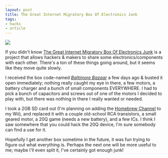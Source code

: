 ```yaml
--- 
layout: post 
title: The Great Internet Migratory Box Of Electronics Junk 
tags:
- hacks
- article
--- 
```


![](http://i.imgur.com/N7zS1ug.jpg)


If you didn't know [The Great Internet Migratory Box Of Electronics
Junk](http://tgimboej.org/) is a project that allows hackers & makers to share
some electronics/components with each other. There's a ton of these things
going around, but it seems like they move quite slowly.


 I received the box code-named [_Baltimore
Bazaar_](http://tgimboej.org/Box_Code:_Baltimore_Bazaar) a few days ago &
busted it open immediately; nothing really caught my eye in there, a few
motors, a battery charger and a bunch of small components EVERYWHERE. I had to
pick a bunch of capacitors and screws out of one of the motors I decided to
play with, but there was nothing in there I really wanted or needed.


I took a 2GB SD card out (I'm planning on adding the [Homebrew
Channel](http://hbc.hackmii.com/) to my Wii), and replaced it with a couple
old-school RCA transistors, a small geared motor, a 20Q game (needs a new
battery), and a few ICs. I think I saw somewhere that you could hack the 20Q
device, I'm sure somebody can find a use for it.


Hopefully I get another box sometime in the future, it was fun trying to
figure out what everything is. Perhaps the next one will be more useful to me;
maybe I'll even split it, I've certainly got enough junk!
